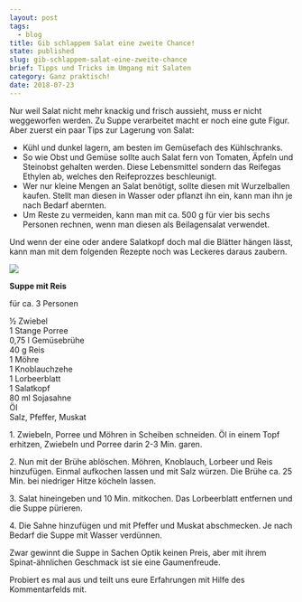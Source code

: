 ```yaml
---
layout: post
tags:
  - blog
title: Gib schlappem Salat eine zweite Chance!
state: published
slug: gib-schlappem-salat-eine-zweite-chance
brief: Tipps und Tricks im Umgang mit Salaten
category: Ganz praktisch!
date: 2018-07-23
---
```


Nur weil Salat nicht mehr knackig und frisch aussieht, muss er nicht weggeworfen werden. 
Zu Suppe verarbeitet macht er noch eine gute Figur. 
Aber zuerst ein paar Tips zur Lagerung von Salat:<p><ul><li>Kühl und dunkel lagern, am besten im Gemüsefach des Kühlschranks.<li>So wie Obst und Gemüse sollte auch Salat fern von Tomaten, Äpfeln und Steinobst gehalten werden. Diese Lebensmittel sondern das Reifegas Ethylen ab, welches den Reifeprozzes beschleunigt.<li>Wer nur kleine Mengen an Salat benötigt, sollte diesen mit Wurzelballen kaufen. Stellt man diesen in Wasser oder pflanzt ihn ein, kann man ihn je nach Bedarf abernten.<li>Um Reste zu vermeiden, kann man mit ca. 500 g für vier bis sechs Personen rechnen, wenn man diesen als Beilagensalat verwendet.</ul><p>Und wenn der eine oder andere Salatkopf doch mal die Blätter hängen lässt, kann man mit dem folgenden Rezepte noch was Leckeres daraus zaubern.<p><img src="http://res.cloudinary.com/actree/image/upload/c_fit,h_600,q_80/fcmghxrnubvdj5xab7qm" /><p>**Suppe mit Reis**<p>für ca. 3 Personen<p>½ Zwiebel<br>
1 Stange Porree<br>0,75 l Gemüsebrühe<br>40 g Reis<br>1 Möhre<br>1 Knoblauchzehe<br>1 Lorbeerblatt<br>1 Salatkopf<br>80 ml Sojasahne<br>Öl<br>Salz, Pfeffer, Muskat<p></ul>1. Zwiebeln, Porree und Möhren
in Scheiben schneiden. Öl in einem Topf erhitzen, Zwiebeln und Porree darin 2-3 Min. garen.<p>2. Nun mit der Brühe ablöschen. Möhren, Knoblauch, Lorbeer und Reis hinzufügen. Einmal aufkochen lassen und mit Salz würzen. Die Brühe ca. 25 Min. bei niedriger Hitze köcheln lassen.<p>3. Salat hineingeben und 10 Min. mitkochen. Das Lorbeerblatt entfernen und die Suppe pürieren.<p>4. Die Sahne hinzufügen und mit Pfeffer und Muskat abschmecken. Je nach Bedarf die Suppe mit Wasser verdünnen.<p>Zwar gewinnt die Suppe in Sachen Optik keinen Preis, aber mit ihrem Spinat-ähnlichen Geschmack ist sie eine Gaumenfreude.<p>Probiert es mal aus und teilt uns eure Erfahrungen mit Hilfe des Kommentarfelds mit.